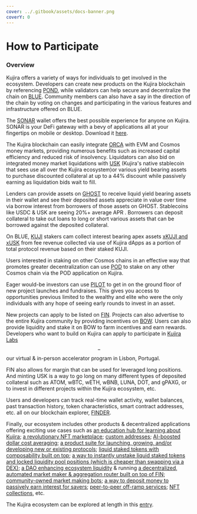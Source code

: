 ```yaml
---
cover: ../.gitbook/assets/docs-banner.png
coverY: 0
---
```


# How to Participate

### Overview

Kujira offers a variety of ways for individuals to get involved in the ecosystem. Developers can create new products on the Kujira blockchain by referencing [POND](../dapps-and-infrastructure/pond.md), while validators can help secure and decentralize the chain on [BLUE](../dapps-and-infrastructure/blue/). Community members can also have a say in the direction of the chain by voting on changes and participating in the various features and infrastructure offered on BLUE.

The [SONAR](../dapps-and-infrastructure/kujira-wallet/) wallet offers the best possible experience for anyone on Kujira. SONAR is your DeFi gateway with a bevy of applications all at your fingertips on mobile or desktop. Download it [here](https://sonar.kujira.network/).

The Kujira blockchain can easily integrate [ORCA](../dapps-and-infrastructure/orca/) with EVM and Cosmos money markets, providing numerous benefits such as increased capital efficiency and reduced risk of insolvency. Liquidators can also bid on integrated money market liquidations with [USK](../dapps-and-infrastructure/usk-stablecoin.md) (Kujira's native stablecoin that sees use all over the Kujira ecosystem)or various yield bearing assets to purchase discounted collateral at up to a 44% discount while passively earning as liquidation bids wait to fill.

Lenders can provide assets on [GHOST](../dapps-and-infrastructure/ghost-money-market/) to receive liquid yield bearing assets in their wallet and see their deposited assets appreciate in value over time via borrow interest from borrowers of those assets on GHOST. Stablecoins like USDC & USK are seeing 20%+ average APR . Borrowers can deposit collateral to take out loans to long or short various assets that can be borrowed against the deposited collateral.&#x20;

On BLUE, [KUJI](../tokenomics/kuji-token/) stakers cam collect interest bearing apex assets [xKUJI and xUSK](../dapps-and-infrastructure/ghost-money-market/lend.md) from fee revenue collected via use of Kujira dApps as a portion of total protocol revenue based on their staked KUJI.&#x20;

Users interested in staking on other Cosmos chains in an effective way that promotes greater decentralization can use [POD](../dapps-and-infrastructure/pod/) to stake on any other Cosmos chain via the POD application on Kujira.

Eager would-be investors can use [PILOT](../dapps-and-infrastructure/pilot-launchpad.md) to get in on the ground floor of new project launches and fundraises. This gives you access to opportunities previous limited to the wealthy and elite who were the only individuals with any hope of seeing early rounds to invest in an asset.&#x20;

New projects can apply to be listed on [FIN](../dapps-and-infrastructure/fin/). Projects can also advertise to the entire Kujira community by providing incentives on [BOW](../dapps-and-infrastructure/bow/). Users can also provide liquidity and stake it on BOW to farm incentives and earn rewards. Developers who want to build on Kujira can apply to participate in [Kujira Labs](broken-reference)$$-$$our virtual & in-person accelerator program in Lisbon, Portugal.

FIN also allows for margin that can be used for leveraged long positions. And minting USK is a way to go long on many different types of deposited collateral such as ATOM, wBTC, wETH, wBNB, LUNA, DOT, and gPAXG, or to invest in different projects within the Kujira ecosystem, etc.

Users and developers can track real-time wallet activity, wallet balances, past transaction history, token characteristics, smart contract addresses, etc. all on our blockchain explorer, [FINDER](../dapps-and-infrastructure/finder/).

Finally, our ecosystem includes other products & decentralized applications offering exciting use cases such as [an education hub for learning about Kujira](https://winkhub.app/);  [a revolutionary NFT marketplace](https://winkhub.app/posts/gojira-kujiras-revolutionary-nft-marketplace); [custom addresses](https://winkhub.app/posts/kujira-name-system-is-launching-on-the-gojira-nft-marketplace); [AI-boosted dollar cost averaging](https://calculated.fi/); [a product suite for launching, growing, and/or developing new or existing protocols](https://dashboard.fuzion.app/); [liquid staked tokens with composability built on top](https://quarkprotocol.com/app/stake?asset=KUJI); [a way to instantly unstake liquid staked tokens and locked liquidity pool positions (which is cheaper than swapping via a DEX)](https://unstake.fi/);  [a DAO enhancing ecosystem liquidity](https://mantadao.app/) & running [a decentralized, automated market maker & aggregation router built on top of FIN](https://mantaswap.app/); [community-owned market making bots](https://hummingbot.org/); [a way to deposit money to passively earn interest for savers](https://www.namifi.app/en); [peer-to-peer off-ramp services](https://app.localmoney.io/); [NFT collections](https://kujira.network/ecosystem), etc.&#x20;

The Kujira ecosystem can be explored at length in this [entry](wider-ecosystem.md).&#x20;
